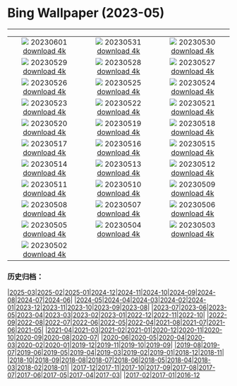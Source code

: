 # Bing Wallpaper (2023-05)
**************
| | | |
| :----: | :----: | :----: |
| ![](https://www.bing.com/th?id=OHR.ReefAwareness_ZH-CN8840949729_1920x1080.jpg) 20230601 [download 4k](https://www.bing.com/th?id=OHR.ReefAwareness_ZH-CN8840949729_UHD.jpg) | ![](https://www.bing.com/th?id=OHR.WorldOtterDay_ZH-CN8607141093_1920x1080.jpg) 20230531 [download 4k](https://www.bing.com/th?id=OHR.WorldOtterDay_ZH-CN8607141093_UHD.jpg) | ![](https://www.bing.com/th?id=OHR.HiddenBeach_ZH-CN8410568637_1920x1080.jpg) 20230530 [download 4k](https://www.bing.com/th?id=OHR.HiddenBeach_ZH-CN8410568637_UHD.jpg) |
| ![](https://www.bing.com/th?id=OHR.Antilles_ZH-CN8267285876_1920x1080.jpg) 20230529 [download 4k](https://www.bing.com/th?id=OHR.Antilles_ZH-CN8267285876_UHD.jpg) | ![](https://www.bing.com/th?id=OHR.TegallalangTerrace_ZH-CN8126456968_1920x1080.jpg) 20230528 [download 4k](https://www.bing.com/th?id=OHR.TegallalangTerrace_ZH-CN8126456968_UHD.jpg) | ![](https://www.bing.com/th?id=OHR.AloeDichotomum_ZH-CN7940121733_1920x1080.jpg) 20230527 [download 4k](https://www.bing.com/th?id=OHR.AloeDichotomum_ZH-CN7940121733_UHD.jpg) |
| ![](https://www.bing.com/th?id=OHR.WatSriSawai_ZH-CN7688908090_1920x1080.jpg) 20230526 [download 4k](https://www.bing.com/th?id=OHR.WatSriSawai_ZH-CN7688908090_UHD.jpg) | ![](https://www.bing.com/th?id=OHR.SaksunFaroe_ZH-CN7150180006_1920x1080.jpg) 20230525 [download 4k](https://www.bing.com/th?id=OHR.SaksunFaroe_ZH-CN7150180006_UHD.jpg) | ![](https://www.bing.com/th?id=OHR.OldFortress_ZH-CN6469523538_1920x1080.jpg) 20230524 [download 4k](https://www.bing.com/th?id=OHR.OldFortress_ZH-CN6469523538_UHD.jpg) |
| ![](https://www.bing.com/th?id=OHR.WesternBoxTurtle_ZH-CN6203163704_1920x1080.jpg) 20230523 [download 4k](https://www.bing.com/th?id=OHR.WesternBoxTurtle_ZH-CN6203163704_UHD.jpg) | ![](https://www.bing.com/th?id=OHR.BiodiverseCostaRica_ZH-CN5524154131_1920x1080.jpg) 20230522 [download 4k](https://www.bing.com/th?id=OHR.BiodiverseCostaRica_ZH-CN5524154131_UHD.jpg) | ![](https://www.bing.com/th?id=OHR.PontdArcole_ZH-CN5348049357_1920x1080.jpg) 20230521 [download 4k](https://www.bing.com/th?id=OHR.PontdArcole_ZH-CN5348049357_UHD.jpg) |
| ![](https://www.bing.com/th?id=OHR.EuropeanHoneybee_ZH-CN5191293837_1920x1080.jpg) 20230520 [download 4k](https://www.bing.com/th?id=OHR.EuropeanHoneybee_ZH-CN5191293837_UHD.jpg) | ![](https://www.bing.com/th?id=OHR.SumatranRhino_ZH-CN4529744910_1920x1080.jpg) 20230519 [download 4k](https://www.bing.com/th?id=OHR.SumatranRhino_ZH-CN4529744910_UHD.jpg) | ![](https://www.bing.com/th?id=OHR.SardineBurial_ZH-CN9563091726_1920x1080.jpg) 20230518 [download 4k](https://www.bing.com/th?id=OHR.SardineBurial_ZH-CN9563091726_UHD.jpg) |
| ![](https://www.bing.com/th?id=OHR.CormorantBridge_ZH-CN7673299694_1920x1080.jpg) 20230517 [download 4k](https://www.bing.com/th?id=OHR.CormorantBridge_ZH-CN7673299694_UHD.jpg) | ![](https://www.bing.com/th?id=OHR.AmericanWetlands_ZH-CN7534567518_1920x1080.jpg) 20230516 [download 4k](https://www.bing.com/th?id=OHR.AmericanWetlands_ZH-CN7534567518_UHD.jpg) | ![](https://www.bing.com/th?id=OHR.MorroJable_ZH-CN7382027688_1920x1080.jpg) 20230515 [download 4k](https://www.bing.com/th?id=OHR.MorroJable_ZH-CN7382027688_UHD.jpg) |
| ![](https://www.bing.com/th?id=OHR.OdocoileusVirginianus_ZH-CN6941501455_1920x1080.jpg) 20230514 [download 4k](https://www.bing.com/th?id=OHR.OdocoileusVirginianus_ZH-CN6941501455_UHD.jpg) | ![](https://www.bing.com/th?id=OHR.Mannheim_ZH-CN6793377814_1920x1080.jpg) 20230513 [download 4k](https://www.bing.com/th?id=OHR.Mannheim_ZH-CN6793377814_UHD.jpg) | ![](https://www.bing.com/th?id=OHR.WildLupine_ZH-CN6623952879_1920x1080.jpg) 20230512 [download 4k](https://www.bing.com/th?id=OHR.WildLupine_ZH-CN6623952879_UHD.jpg) |
| ![](https://www.bing.com/th?id=OHR.FootballField_ZH-CN6439594719_1920x1080.jpg) 20230511 [download 4k](https://www.bing.com/th?id=OHR.FootballField_ZH-CN6439594719_UHD.jpg) | ![](https://www.bing.com/th?id=OHR.CordouanLighthouse_ZH-CN6267155218_1920x1080.jpg) 20230510 [download 4k](https://www.bing.com/th?id=OHR.CordouanLighthouse_ZH-CN6267155218_UHD.jpg) | ![](https://www.bing.com/th?id=OHR.Atoll_ZH-CN9469093805_1920x1080.jpg) 20230509 [download 4k](https://www.bing.com/th?id=OHR.Atoll_ZH-CN9469093805_UHD.jpg) |
| ![](https://www.bing.com/th?id=OHR.TheChaps_ZH-CN5966508162_1920x1080.jpg) 20230508 [download 4k](https://www.bing.com/th?id=OHR.TheChaps_ZH-CN5966508162_UHD.jpg) | ![](https://www.bing.com/th?id=OHR.SealLaughing_ZH-CN5809094643_1920x1080.jpg) 20230507 [download 4k](https://www.bing.com/th?id=OHR.SealLaughing_ZH-CN5809094643_UHD.jpg) | ![](https://www.bing.com/th?id=OHR.Kornblume_ZH-CN0344238832_1920x1080.jpg) 20230506 [download 4k](https://www.bing.com/th?id=OHR.Kornblume_ZH-CN0344238832_UHD.jpg) |
| ![](https://www.bing.com/th?id=OHR.Popocatepetl_ZH-CN5483138337_1920x1080.jpg) 20230505 [download 4k](https://www.bing.com/th?id=OHR.Popocatepetl_ZH-CN5483138337_UHD.jpg) | ![](https://www.bing.com/th?id=OHR.RebelBase_ZH-CN0484516261_1920x1080.jpg) 20230504 [download 4k](https://www.bing.com/th?id=OHR.RebelBase_ZH-CN0484516261_UHD.jpg) | ![](https://www.bing.com/th?id=OHR.ThreeWildebeest_ZH-CN0175563521_1920x1080.jpg) 20230503 [download 4k](https://www.bing.com/th?id=OHR.ThreeWildebeest_ZH-CN0175563521_UHD.jpg) |
| ![](https://www.bing.com/th?id=OHR.KlostersSerneus_ZH-CN9821473046_1920x1080.jpg) 20230502 [download 4k](https://www.bing.com/th?id=OHR.KlostersSerneus_ZH-CN9821473046_UHD.jpg) |  |  |

### 历史归档：

|[2025-03](bing/2025-03/2025-03.md)|[2025-02](bing/2025-02/2025-02.md)|[2025-01](bing/2025-01/2025-01.md)|[2024-12](bing/2024-12/2024-12.md)|[2024-11](bing/2024-11/2024-11.md)|[2024-10](bing/2024-10/2024-10.md)|[2024-09](bing/2024-09/2024-09.md)|[2024-08](bing/2024-08/2024-08.md)|[2024-07](bing/2024-07/2024-07.md)|[2024-06](bing/2024-06/2024-06.md)|
|[2024-05](bing/2024-05/2024-05.md)|[2024-04](bing/2024-04/2024-04.md)|[2024-03](bing/2024-03/2024-03.md)|[2024-02](bing/2024-02/2024-02.md)|[2024-01](bing/2024-01/2024-01.md)|[2023-12](bing/2023-12/2023-12.md)|[2023-11](bing/2023-11/2023-11.md)|[2023-10](bing/2023-10/2023-10.md)|[2023-09](bing/2023-09/2023-09.md)|[2023-08](bing/2023-08/2023-08.md)|
|[2023-07](bing/2023-07/2023-07.md)|[2023-06](bing/2023-06/2023-06.md)|[2023-05](bing/2023-05/2023-05.md)|[2023-04](bing/2023-04/2023-04.md)|[2023-03](bing/2023-03/2023-03.md)|[2023-02](bing/2023-02/2023-02.md)|[2023-01](bing/2023-01/2023-01.md)|[2022-12](bing/2022-12/2022-12.md)|[2022-11](bing/2022-11/2022-11.md)|[2022-10](bing/2022-10/2022-10.md)|
|[2022-09](bing/2022-09/2022-09.md)|[2022-08](bing/2022-08/2022-08.md)|[2022-07](bing/2022-07/2022-07.md)|[2022-06](bing/2022-06/2022-06.md)|[2022-05](bing/2022-05/2022-05.md)|[2022-04](bing/2022-04/2022-04.md)|[2021-08](bing/2021-08/2021-08.md)|[2021-07](bing/2021-07/2021-07.md)|[2021-06](bing/2021-06/2021-06.md)|[2021-05](bing/2021-05/2021-05.md)|
|[2021-04](bing/2021-04/2021-04.md)|[2021-03](bing/2021-03/2021-03.md)|[2021-02](bing/2021-02/2021-02.md)|[2021-01](bing/2021-01/2021-01.md)|[2020-12](bing/2020-12/2020-12.md)|[2020-11](bing/2020-11/2020-11.md)|[2020-10](bing/2020-10/2020-10.md)|[2020-09](bing/2020-09/2020-09.md)|[2020-08](bing/2020-08/2020-08.md)|[2020-07](bing/2020-07/2020-07.md)|
|[2020-06](bing/2020-06/2020-06.md)|[2020-05](bing/2020-05/2020-05.md)|[2020-04](bing/2020-04/2020-04.md)|[2020-03](bing/2020-03/2020-03.md)|[2020-02](bing/2020-02/2020-02.md)|[2020-01](bing/2020-01/2020-01.md)|[2019-12](bing/2019-12/2019-12.md)|[2019-11](bing/2019-11/2019-11.md)|[2019-10](bing/2019-10/2019-10.md)|[2019-09](bing/2019-09/2019-09.md)|
|[2019-08](bing/2019-08/2019-08.md)|[2019-07](bing/2019-07/2019-07.md)|[2019-06](bing/2019-06/2019-06.md)|[2019-05](bing/2019-05/2019-05.md)|[2019-04](bing/2019-04/2019-04.md)|[2019-03](bing/2019-03/2019-03.md)|[2019-02](bing/2019-02/2019-02.md)|[2019-01](bing/2019-01/2019-01.md)|[2018-12](bing/2018-12/2018-12.md)|[2018-11](bing/2018-11/2018-11.md)|
|[2018-10](bing/2018-10/2018-10.md)|[2018-09](bing/2018-09/2018-09.md)|[2018-08](bing/2018-08/2018-08.md)|[2018-07](bing/2018-07/2018-07.md)|[2018-06](bing/2018-06/2018-06.md)|[2018-05](bing/2018-05/2018-05.md)|[2018-04](bing/2018-04/2018-04.md)|[2018-03](bing/2018-03/2018-03.md)|[2018-02](bing/2018-02/2018-02.md)|[2018-01](bing/2018-01/2018-01.md)|
|[2017-12](bing/2017-12/2017-12.md)|[2017-11](bing/2017-11/2017-11.md)|[2017-10](bing/2017-10/2017-10.md)|[2017-09](bing/2017-09/2017-09.md)|[2017-08](bing/2017-08/2017-08.md)|[2017-07](bing/2017-07/2017-07.md)|[2017-06](bing/2017-06/2017-06.md)|[2017-05](bing/2017-05/2017-05.md)|[2017-04](bing/2017-04/2017-04.md)|[2017-03](bing/2017-03/2017-03.md)|
|[2017-02](bing/2017-02/2017-02.md)|[2017-01](bing/2017-01/2017-01.md)|[2016-12](bing/2016-12/2016-12.md)
